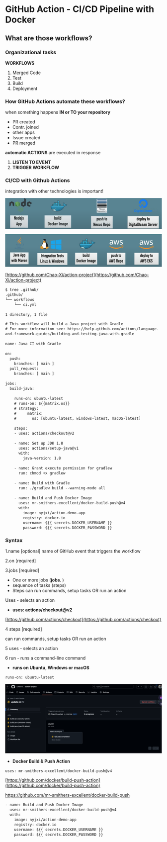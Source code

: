 # GitHub Action - CI/CD Pipeline with Docker

## What are those workflows?

### Organizational tasks

**WORKFLOWS**


1. Merged Code
2. Test
3. Build
4. Deployment

### **How GitHub Actions automate these workflows?**

when something happens **IN or TO your repository**

* PR created
* Contr. joined
* other apps
* Issue created
* PR merged

**automatic ACTIONS** are executed in response


1. **LISTEN TO EVENT**
2. **TRIGGER WORKFLOW**

### CI/CD with Github Actions

integration with other technologies is important!

![Alt Image Text](../images/chap10_2_1.png "Body image")

![Alt Image Text](../images/chap10_2_2.png "Body image")

[https://github.com/Chao-Xi/action-project](https://github.com/Chao-Xi/action-project)

```
$ tree .github/
.github/
└── workflows
    └── ci.yml

1 directory, 1 file
```

```
# This workflow will build a Java project with Gradle
# For more information see: https://help.github.com/actions/language-and-framework-guides/building-and-testing-java-with-gradle

name: Java CI with Gradle

on:
  push:
    branches: [ main ]
  pull_request:
    branches: [ main ]

jobs:
  build-java:

    runs-on: ubuntu-latest
    # runs-on: ${{matrix.os}}
    # strategy:
    #     matrix:
    #       os: [ubuntu-latest, windows-latest, macOS-latest]
    
    steps:
    - uses: actions/checkout@v2

    - name: Set up JDK 1.8
      uses: actions/setup-java@v1
      with:
        java-version: 1.8

    - name: Grant execute permission for gradlew
      run: chmod +x gradlew

    - name: Build with Gradle
      run: ./gradlew build --warning-mode all

    - name: Build and Push Docker Image
      uses: mr-smithers-excellent/docker-build-push@v4
      with:
        image: nyjxi/action-demo-app
        registry: docker.io
        username: ${{ secrets.DOCKER_USERNAME }}
        password: ${{ secrets.DOCKER_PASSWORD }}
```

### Syntax

1.name [optional]  name of GitHub event that triggers the workflow

2.on [required]

3.jobs [required]


- One or more jobs (**jobs. <job id>**)
- sequence of tasks (steps)
- Steps can run commands, setup tasks OR run an action

Uses - selects an action


* **uses: actions/checkout@v2**

[https://github.com/actions/checkout](https://github.com/actions/checkout)

4 steps  [required]

can run commands, setup tasks OR run an action

5 uses - selects an action

6 run - runs a command-line command

* **runs on Ubuntu, Windows or macOS**

```
runs-on: ubuntu-latest
```

![Alt Image Text](../images/chap10_2_3.png "Body image")



* **Docker Build & Push Action**

```
uses: mr-smithers-excellent/docker-build-push@v4
```

[https://github.com/docker/build-push-action](https://github.com/docker/build-push-action)

https://github.com/mr-smithers-excellent/docker-build-push

```
- name: Build and Push Docker Image
  uses: mr-smithers-excellent/docker-build-push@v4
  with:
    image: nyjxi/action-demo-app
    registry: docker.io
    username: ${{ secrets.DOCKER_USERNAME }}
    password: ${{ secrets.DOCKER_PASSWORD }}
```


